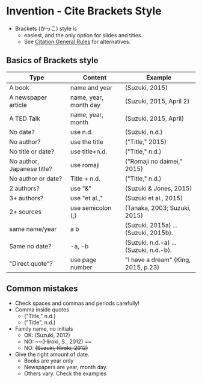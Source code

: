 # Invention - Cite Brackets Style
* Brackets (かっこ) style is 
    * easiest, and the only option for slides and titles.  
    * See [Citation General Rules](Invention-CitationGeneralRules) for alternatives. 

## Basics of Brackets style
Type                |Content                |Example
---                 |---                    |---
A book              |name and year          |(Suzuki, 2015)
A newspaper article |name, year, month day  |(Suzuki, 2015, April 2)
A TED Talk          |name, year, month      |(Suzuki, 2015, April)
No date?            |use n.d.               |(Suzuki, n.d.)
No author?          |use the title          |("Title," 2015)
No title or date?   |use title+n.d.         |("Title," n.d.)
No author, Japanese title?     |use romaji  |("Romaji no daimei," 2015)
No author or date?  |Title + n.d.           |("Title," n.d.)
2 authors?          |use "&"                |(Suzuki & Jones, 2015)
3+ authors?         |use "et al.,"          |(Suzuki et al., 2015)
2+ sources          |use semicolon (;)      |(Tanaka, 2003; Suzuki, 2015)
same name/year      |a b                    |(Suzuki, 2015a) ... (Suzuki, 2015b).
Same no date?       |-a, -b                 |(Suzuki, n.d.-a) ... (Suzuki, n.d.-b).
"Direct quote"?     |use page number        |"I have a dream" (King, 2015, p.23)


## Common mistakes
* Check spaces and commas and periods carefully!
* Comma inside quotes
    * ("Title," n.d.)
    * ("Title", n.d.)
* Family name, no initials
    * OK: (Suzuki, 2012) 
    * NO: ~~(Hiroki, S., 2012) ~~   
    * NO: ~~(Suzuki, Hiroki, 2012)~~
* Give the right amount of date. 
    * Books are year only
    * Newspapers are year, month day. 
    * Others vary. Check the examples